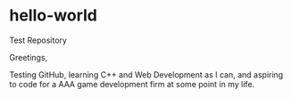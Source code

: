 # hello-world
Test Repository

Greetings,

Testing GitHub, learning C++ and Web Development as I can, and aspiring to code for a AAA game development firm at some point in my life.

